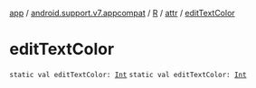[app](../../../index.md) / [android.support.v7.appcompat](../../index.md) / [R](../index.md) / [attr](index.md) / [editTextColor](./edit-text-color.md)

# editTextColor

`static val editTextColor: `[`Int`](https://kotlinlang.org/api/latest/jvm/stdlib/kotlin/-int/index.html)
`static val editTextColor: `[`Int`](https://kotlinlang.org/api/latest/jvm/stdlib/kotlin/-int/index.html)